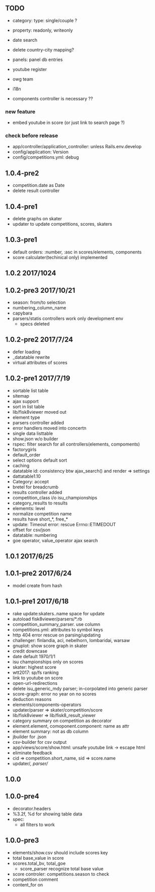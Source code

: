 ## TODO
- category: type: single/couple ?
- property: readonly, writeonly

- date search
- delete country-city mapping?
- panels: panel db entries
- youtube register
- owg team
- i18n
- components controller is necessary ??

### new feature
- embed youtube in score (or just link to search page ?)

### check before release
- app/controller/application_controller: unless Rails.env.develop
- config/application: Version
- config/competitions.yml: debug

## 1.0.4-pre2
- competition.date as Date
- delete result controller

## 1.0.4-pre1
- delete graphs on skater
- updater to update competitions, scores, skaters

## 1.0.3-pre1
- default orders: :number, :asc in scores/elements, components
- score calculater(techinical only) implemented

## 1.0.2 2017/1024

## 1.0.2-pre3 2017/10/21
- season: from/to selection
- numbering\_column_name
- capybara
- parsers/statis controllers work only development env
  - specs deleted
  
## 1.0.2-pre2 2017/7/24
- defer loading
- _datatable rewrite
- virtual attributes of scores

## 1.0.2-pre1 2017/7/19
- sortable list table
- sitemap
- ajax support
- sort in list table
- lib/fisk8viewer moved out
- element type
- parsers controller added
- error handlers moved into concertn
- single data listtable
- show.json w/o builder
- rspec: filter search for all controllers(elements, compoments)
- factorygirls
- default_order
- select options default sort
 - caching
- datatable id: consistency btw ajax_search() and render => settings
- dattatable1.10
- Category: accept
- bretel for breadcrumb
- results controller added
- competition\_class i/o isu_championships
- category_results to results
- elememts: level
- normalize competition name
- results have short\_*, free_\*
- update: Timeout error:  rescue Errno::ETIMEDOUT
- offset for csv/json
- datatable: numbering
- goe operator, value_operator ajax search

## 1.0.1 2017/6/25

## 1.0.1-pre2 2017/6/24
- model create from hash

## 1.0.1-pre1 2017/6/18
- rake update:skaters..name space for update
- autoload fisk8viewer/parsers/*.rb
- competition_summary_parser. use column
- competitions.yml: attributes to symbol keys
- http 404 error rescue on parsing/updating
- challenger: finlandia, aci, nebelhorn, lombaridai, warsaw
- gnuplot: show score graph in skater
- credit downcase
- date default 1970/1/1
- isu championships only on scores
- skater: highest score
- wtt2017: sp/fs ranking
- link to youtube on score
- open-url-redirections
- delete isu_generic_mdy parser; in-corpolated into generic parser
- score-graph: error no year on no scores
- deduction reasons
- elements/components-operators
- updater/parser => skater/competition/score
- lib/fisk8viewer => lib/fisk8_result_viewer
- category summary on competition as decorator
- element.element, comoponent.component: name as attr
- element summary: not as db column
- jbuilder for .json
- csv-builder for csv output
- app/views/score/show.html: unsafe youtube link -> escape html
- eliminate feedback
- cid => competition.short_name, sid => score.name
- updater/*, parser/*

## 1.0.0

## 1.0.0-pre4
- decorator.headers
- %3.2f, %d for showing table data
- spec:
  - all filters to work


## 1.0.0-pre3
- elements/show.csv should include scores key
- total base_value in score
- scores.total_bv, total_goe
  - score_parser recognize total base value
- score controler: competitions.season to check
- competition comment
- content_for on <title>
- skater-name correction


## 1.0.0-pre2

## 1.0.0-pre1
- pre-release
